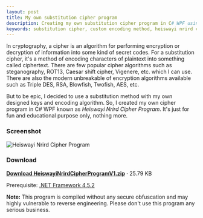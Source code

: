 ```yaml
---
layout: post
title: My own substitution cipher program
description: Creating my own substitution cipher program in C# WPF using my own encoding method to encode the plaintext message into encrypted strings.
keywords: substitution cipher, custom encoding method, heiswayi nrird cipher program, c# wpf, encryption and decryption
---
```


In cryptography, a cipher is an algorithm for performing encryption or decryption of information into some kind of secret codes. For a substitution cipher, it's a method of encoding characters of plaintext into something called ciphertext. There are few popular cipher algorithms such as steganography, ROT13, Caesar shift cipher, Vigenere, etc. which I can use.
There are also the modern unbreakable of encryption algorithms available such as Triple DES, RSA, Blowfish, Twofish, AES, etc.

But to be epic, I decided to use a substitution method with my own designed keys and encoding algorithm. So, I created my own cipher program in C# WPF known as _Heiswayi Nrird Cipher Program_. It's just for fun and educational purpose only, nothing more.

### Screenshot

![Heiswayi Nrird Cipher Program](http://i.imgur.com/AbUYj16.png)

### Download

[**Download HeiswayiNrirdCipherProgramV1.zip**](https://www.dropbox.com/s/p9lc58cgw059mka/HeiswayiNrirdCipherProgramV1.zip?dl=0) · 25.79 KB

Prerequisite: [.NET Framework 4.5.2](https://www.microsoft.com/en-us/download/details.aspx?id=42642)

**Note:** This program is compiled without any secure obfuscation and may highly vulnerable to reverse engineering. Please don't use this program any serious business.
